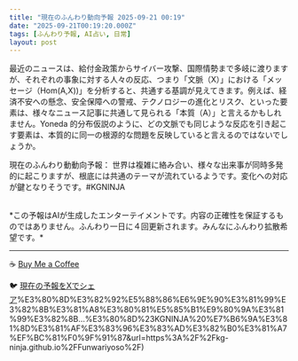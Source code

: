 ```yaml
---
title: "現在のふんわり動向予報 2025-09-21 00:19"
date: "2025-09-21T00:19:20.000Z"
tags: [ふんわり予報, AI占い, 日常]
layout: post
---
```


最近のニュースは、給付金政策からサイバー攻撃、国際情勢まで多岐に渡りますが、それぞれの事象に対する人々の反応、つまり「文脈（X）」における「メッセージ（Hom(A,X))」を分析すると、共通する基調が見えてきます。例えば、経済不安への懸念、安全保障への警戒、テクノロジーの進化とリスク、といった要素は、様々なニュース記事に共通して見られる「本質（A）」と言えるかもしれません。Yoneda 的分布仮説のように、どの文脈でも同じような反応を引き起こす要素は、本質的に同一の根源的な問題を反映していると言えるのではないでしょうか。

現在のふんわり動動向予報：
世界は複雑に絡み合い、様々な出来事が同時多発的に起こりますが、根底には共通のテーマが流れているようです。変化への対応が鍵となりそうです。#KGNINJA

<br>
*この予報はAIが生成したエンターテイメントです。内容の正確性を保証するものではありません。ふんわり一日に４回更新されます。みんなにふんわり拡散希望です。*

---
☕️ [Buy Me a Coffee](https://www.buymeacoffee.com/kgninja)

🐦 [現在の予報をXでシェア](https://twitter.com/intent/tweet?text=%E7%8F%BE%E5%9C%A8%E3%81%AE%E3%81%B5%E3%82%93%E3%82%8F%E3%82%8A%E4%BA%88%E5%A0%B1%3A%20%E3%80%8C%E6%9C%80%E8%BF%91%E3%81%AE%E3%83%8B%E3%83%A5%E3%83%BC%E3%82%B9%E3%81%AF%E3%80%81%E7%B5%A6%E4%BB%98%E9%87%91%E6%94%BF%E7%AD%96%E3%81%8B%E3%82%89%E3%82%B5%E3%82%A4%E3%83%90%E3%83%BC%E6%94%BB%E6%92%83%E3%80%81%E5%9B%BD%E9%9A%9B%E6%83%85%E5%8B%A2%E3%81%BE%E3%81%A7%E5%A4%9A%E5%B2%90%E3%81%AB%E6%B8%A1%E3%82%8A%E3%81%BE%E3%81%99%E3%81%8C%E3%80%81%E3%81%9D%E3%82%8C%E3%81%9E%E3%82%8C%E3%81%AE%E4%BA%8B%E8%B1%A1%E3%81%AB%E5%AF%BE%E3%81%99%E3%82%8B%E4%BA%BA%E3%80%85%E3%81%AE%E5%8F%8D%E5%BF%9C%E3%80%81%E3%81%A4%E3%81%BE%E3%82%8A%E3%80%8C%E6%96%87%E8%84%88%EF%BC%88X%EF%BC%89%E3%80%8D%E3%81%AB%E3%81%8A%E3%81%91%E3%82%8B%E3%80%8C%E3%83%A1%E3%83%83%E3%82%BB%E3%83%BC%E3%82%B8%EF%BC%88Hom(A%2CX))%E3%80%8D%E3%82%92%E5%88%86%E6%9E%90%E3%81%99%E3%82%8B%E3%81%A8%E3%80%81%E5%85%B1%E9%80%9A%E3%81%99%E3%82%8B...%E3%80%8D%23KGNINJA%20%E7%B6%9A%E3%81%8D%E3%81%AF%E3%83%96%E3%83%AD%E3%82%B0%E3%81%A7%EF%BC%81%F0%9F%91%87&url=https%3A%2F%2Fkg-ninja.github.io%2FFunwariyoso%2F)

